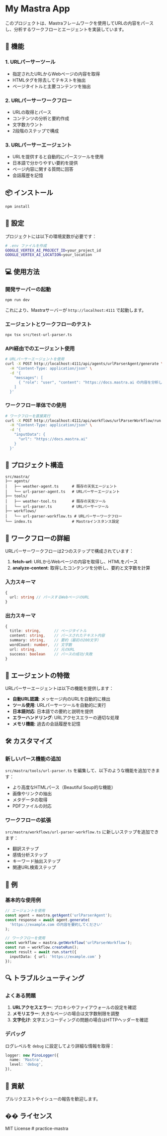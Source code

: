 # My Mastra App

このプロジェクトは、Mastraフレームワークを使用してURLの内容をパースし、分析するワークフローとエージェントを実装しています。

## 🚀 機能

### 1. URLパーサーツール
- 指定されたURLからWebページの内容を取得
- HTMLタグを除去してテキストを抽出
- ページタイトルと主要コンテンツを抽出

### 2. URLパーサーワークフロー
- URLの取得とパース
- コンテンツの分析と要約作成
- 文字数カウント
- 2段階のステップで構成

### 3. URLパーサーエージェント
- URLを提供すると自動的にパースツールを使用
- 日本語で分かりやすい要約を提供
- ページ内容に関する質問に回答
- 会話履歴を記憶

## 📦 インストール

```bash
npm install
```

## 🔧 設定

プロジェクトには以下の環境変数が必要です：

```bash
# .env ファイルを作成
GOOGLE_VERTEX_AI_PROJECT_ID=your_project_id
GOOGLE_VERTEX_AI_LOCATION=your_location
```

## 💻 使用方法

### 開発サーバーの起動

```bash
npm run dev
```

これにより、Mastraサーバーが `http://localhost:4111` で起動します。

### エージェントとワークフローのテスト

```bash
npx tsx src/test-url-parser.ts
```

### API経由でのエージェント使用

```bash
# URLパーサーエージェントを使用
curl -X POST http://localhost:4111/api/agents/urlParserAgent/generate \
  -H "Content-Type: application/json" \
  -d '{
    "messages": [
      { "role": "user", "content": "https://docs.mastra.ai の内容を分析してください" }
    ]
  }'
```

### ワークフロー単体での使用

```bash
# ワークフローを直接実行
curl -X POST http://localhost:4111/api/workflows/urlParserWorkflow/run \
  -H "Content-Type: application/json" \
  -d '{
    "inputData": {
      "url": "https://docs.mastra.ai"
    }
  }'
```

## 📁 プロジェクト構造

```
src/mastra/
├── agents/
│   ├── weather-agent.ts      # 既存の天気エージェント
│   └── url-parser-agent.ts   # URLパーサーエージェント
├── tools/
│   ├── weather-tool.ts       # 既存の天気ツール
│   └── url-parser.ts         # URLパーサーツール
├── workflows/
│   └── url-parser-workflow.ts # URLパーサーワークフロー
└── index.ts                  # Mastraインスタンス設定
```

## 🔄 ワークフローの詳細

URLパーサーワークフローは2つのステップで構成されています：

1. **fetch-url**: URLからWebページの内容を取得し、HTMLをパース
2. **analyze-content**: 取得したコンテンツを分析し、要約と文字数を計算

### 入力スキーマ
```typescript
{
  url: string // パースするWebページのURL
}
```

### 出力スキーマ
```typescript
{
  title: string,      // ページタイトル
  content: string,    // パースされたテキスト内容
  summary: string,    // 要約（最初の200文字）
  wordCount: number,  // 文字数
  url: string,        // 元のURL
  success: boolean    // パースの成功/失敗
}
```

## 🤖 エージェントの特徴

URLパーサーエージェントは以下の機能を提供します：

- **自動URL認識**: メッセージ内のURLを自動的に検出
- **ツール使用**: URLパーサーツールを自動的に実行
- **日本語対応**: 日本語での要約と説明を提供
- **エラーハンドリング**: URLアクセスエラーの適切な処理
- **メモリ機能**: 過去の会話履歴を記憶

## 🛠️ カスタマイズ

### 新しいパース機能の追加

`src/mastra/tools/url-parser.ts` を編集して、以下のような機能を追加できます：

- より高度なHTMLパース（Beautiful Soup的な機能）
- 画像やリンクの抽出
- メタデータの取得
- PDFファイルの対応

### ワークフローの拡張

`src/mastra/workflows/url-parser-workflow.ts` に新しいステップを追加できます：

- 翻訳ステップ
- 感情分析ステップ
- キーワード抽出ステップ
- 関連URL検索ステップ

## 📝 例

### 基本的な使用例

```typescript
// エージェントを使用
const agent = mastra.getAgent('urlParserAgent');
const response = await agent.generate(
  'https://example.com の内容を要約してください'
);

// ワークフローを使用
const workflow = mastra.getWorkflow('urlParserWorkflow');
const run = workflow.createRun();
const result = await run.start({
  inputData: { url: 'https://example.com' }
});
```

## 🔍 トラブルシューティング

### よくある問題

1. **URLアクセスエラー**: プロキシやファイアウォールの設定を確認
2. **メモリエラー**: 大きなページの場合は文字数制限を調整
3. **文字化け**: 文字エンコーディングの問題の場合はHTTPヘッダーを確認

### デバッグ

ログレベルを `debug` に設定してより詳細な情報を取得：

```typescript
logger: new PinoLogger({
  name: 'Mastra',
  level: 'debug',
}),
```

## 🤝 貢献

プルリクエストやイシューの報告を歓迎します。

## �� ライセンス

MIT License # practice-mastra
